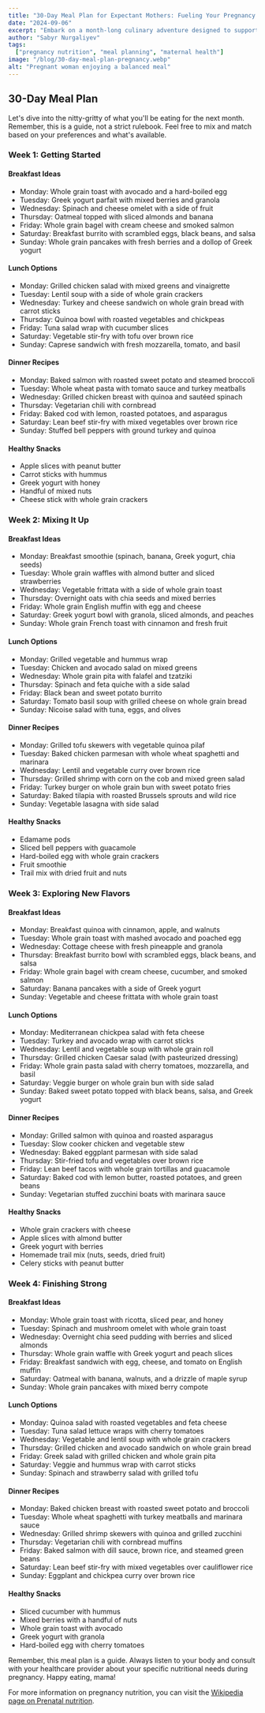 ```yaml
---
title: "30-Day Meal Plan for Expectant Mothers: Fueling Your Pregnancy Journey"
date: "2024-09-06"
excerpt: "Embark on a month-long culinary adventure designed to support your pregnancy. This comprehensive 30-day meal plan offers delicious, nutritious options for expectant mothers, promoting both maternal and fetal health."
author: "Sabyr Nurgaliyev"
tags:
  ["pregnancy nutrition", "meal planning", "maternal health"]
image: "/blog/30-day-meal-plan-pregnancy.webp"
alt: "Pregnant woman enjoying a balanced meal"
---
```


## 30-Day Meal Plan

Let's dive into the nitty-gritty of what you'll be eating for the next month. Remember, this is a guide, not a strict rulebook. Feel free to mix and match based on your preferences and what's available.

### Week 1: Getting Started

#### Breakfast Ideas
- Monday: Whole grain toast with avocado and a hard-boiled egg
- Tuesday: Greek yogurt parfait with mixed berries and granola
- Wednesday: Spinach and cheese omelet with a side of fruit
- Thursday: Oatmeal topped with sliced almonds and banana
- Friday: Whole grain bagel with cream cheese and smoked salmon
- Saturday: Breakfast burrito with scrambled eggs, black beans, and salsa
- Sunday: Whole grain pancakes with fresh berries and a dollop of Greek yogurt

#### Lunch Options
- Monday: Grilled chicken salad with mixed greens and vinaigrette
- Tuesday: Lentil soup with a side of whole grain crackers
- Wednesday: Turkey and cheese sandwich on whole grain bread with carrot sticks
- Thursday: Quinoa bowl with roasted vegetables and chickpeas
- Friday: Tuna salad wrap with cucumber slices
- Saturday: Vegetable stir-fry with tofu over brown rice
- Sunday: Caprese sandwich with fresh mozzarella, tomato, and basil

#### Dinner Recipes
- Monday: Baked salmon with roasted sweet potato and steamed broccoli
- Tuesday: Whole wheat pasta with tomato sauce and turkey meatballs
- Wednesday: Grilled chicken breast with quinoa and sautéed spinach
- Thursday: Vegetarian chili with cornbread
- Friday: Baked cod with lemon, roasted potatoes, and asparagus
- Saturday: Lean beef stir-fry with mixed vegetables over brown rice
- Sunday: Stuffed bell peppers with ground turkey and quinoa

#### Healthy Snacks
- Apple slices with peanut butter
- Carrot sticks with hummus
- Greek yogurt with honey
- Handful of mixed nuts
- Cheese stick with whole grain crackers

### Week 2: Mixing It Up

#### Breakfast Ideas
- Monday: Breakfast smoothie (spinach, banana, Greek yogurt, chia seeds)
- Tuesday: Whole grain waffles with almond butter and sliced strawberries
- Wednesday: Vegetable frittata with a side of whole grain toast
- Thursday: Overnight oats with chia seeds and mixed berries
- Friday: Whole grain English muffin with egg and cheese
- Saturday: Greek yogurt bowl with granola, sliced almonds, and peaches
- Sunday: Whole grain French toast with cinnamon and fresh fruit

#### Lunch Options
- Monday: Grilled vegetable and hummus wrap
- Tuesday: Chicken and avocado salad on mixed greens
- Wednesday: Whole grain pita with falafel and tzatziki
- Thursday: Spinach and feta quiche with a side salad
- Friday: Black bean and sweet potato burrito
- Saturday: Tomato basil soup with grilled cheese on whole grain bread
- Sunday: Nicoise salad with tuna, eggs, and olives

#### Dinner Recipes
- Monday: Grilled tofu skewers with vegetable quinoa pilaf
- Tuesday: Baked chicken parmesan with whole wheat spaghetti and marinara
- Wednesday: Lentil and vegetable curry over brown rice
- Thursday: Grilled shrimp with corn on the cob and mixed green salad
- Friday: Turkey burger on whole grain bun with sweet potato fries
- Saturday: Baked tilapia with roasted Brussels sprouts and wild rice
- Sunday: Vegetable lasagna with side salad

#### Healthy Snacks
- Edamame pods
- Sliced bell peppers with guacamole
- Hard-boiled egg with whole grain crackers
- Fruit smoothie
- Trail mix with dried fruit and nuts

### Week 3: Exploring New Flavors

#### Breakfast Ideas
- Monday: Breakfast quinoa with cinnamon, apple, and walnuts
- Tuesday: Whole grain toast with mashed avocado and poached egg
- Wednesday: Cottage cheese with fresh pineapple and granola
- Thursday: Breakfast burrito bowl with scrambled eggs, black beans, and salsa
- Friday: Whole grain bagel with cream cheese, cucumber, and smoked salmon
- Saturday: Banana pancakes with a side of Greek yogurt
- Sunday: Vegetable and cheese frittata with whole grain toast

#### Lunch Options
- Monday: Mediterranean chickpea salad with feta cheese
- Tuesday: Turkey and avocado wrap with carrot sticks
- Wednesday: Lentil and vegetable soup with whole grain roll
- Thursday: Grilled chicken Caesar salad (with pasteurized dressing)
- Friday: Whole grain pasta salad with cherry tomatoes, mozzarella, and basil
- Saturday: Veggie burger on whole grain bun with side salad
- Sunday: Baked sweet potato topped with black beans, salsa, and Greek yogurt

#### Dinner Recipes
- Monday: Grilled salmon with quinoa and roasted asparagus
- Tuesday: Slow cooker chicken and vegetable stew
- Wednesday: Baked eggplant parmesan with side salad
- Thursday: Stir-fried tofu and vegetables over brown rice
- Friday: Lean beef tacos with whole grain tortillas and guacamole
- Saturday: Baked cod with lemon butter, roasted potatoes, and green beans
- Sunday: Vegetarian stuffed zucchini boats with marinara sauce

#### Healthy Snacks
- Whole grain crackers with cheese
- Apple slices with almond butter
- Greek yogurt with berries
- Homemade trail mix (nuts, seeds, dried fruit)
- Celery sticks with peanut butter

### Week 4: Finishing Strong

#### Breakfast Ideas
- Monday: Whole grain toast with ricotta, sliced pear, and honey
- Tuesday: Spinach and mushroom omelet with whole grain toast
- Wednesday: Overnight chia seed pudding with berries and sliced almonds
- Thursday: Whole grain waffle with Greek yogurt and peach slices
- Friday: Breakfast sandwich with egg, cheese, and tomato on English muffin
- Saturday: Oatmeal with banana, walnuts, and a drizzle of maple syrup
- Sunday: Whole grain pancakes with mixed berry compote

#### Lunch Options
- Monday: Quinoa salad with roasted vegetables and feta cheese
- Tuesday: Tuna salad lettuce wraps with cherry tomatoes
- Wednesday: Vegetable and lentil soup with whole grain crackers
- Thursday: Grilled chicken and avocado sandwich on whole grain bread
- Friday: Greek salad with grilled chicken and whole grain pita
- Saturday: Veggie and hummus wrap with carrot sticks
- Sunday: Spinach and strawberry salad with grilled tofu

#### Dinner Recipes
- Monday: Baked chicken breast with roasted sweet potato and broccoli
- Tuesday: Whole wheat spaghetti with turkey meatballs and marinara sauce
- Wednesday: Grilled shrimp skewers with quinoa and grilled zucchini
- Thursday: Vegetarian chili with cornbread muffins
- Friday: Baked salmon with dill sauce, brown rice, and steamed green beans
- Saturday: Lean beef stir-fry with mixed vegetables over cauliflower rice
- Sunday: Eggplant and chickpea curry over brown rice

#### Healthy Snacks
- Sliced cucumber with hummus
- Mixed berries with a handful of nuts
- Whole grain toast with avocado
- Greek yogurt with granola
- Hard-boiled egg with cherry tomatoes

Remember, this meal plan is a guide. Always listen to your body and consult with your healthcare provider about your specific nutritional needs during pregnancy. Happy eating, mama!

For more information on pregnancy nutrition, you can visit the [Wikipedia page on Prenatal nutrition](https://en.wikipedia.org/wiki/Prenatal_nutrition).